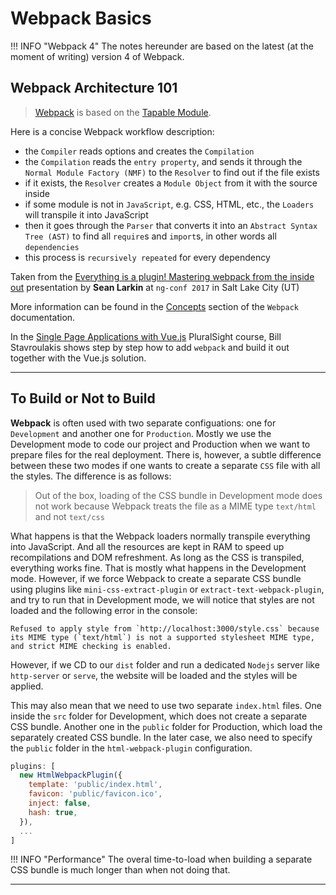 # Webpack Basics

!!! INFO "Webpack 4"
    The notes hereunder are based on the latest (at the moment of writing) version 4 of Webpack.

## Webpack Architecture 101

> [Webpack](https://webpack.js.org/) is based on the [Tapable Module](https://github.com/webpack/tapable).

Here is a concise Webpack workflow description:

- the `Compiler` reads options and creates the `Compilation`
- the `Compilation` reads the `entry property`, and sends it through the `Normal Module Factory (NMF)` to the `Resolver` to find out if the file exists
- if it exists, the `Resolver` creates a `Module Object` from it with the source inside
- if some module is not in `JavaScript`, e.g. CSS, HTML, etc., the `Loaders` will transpile it into JavaScript
- then it goes through the `Parser` that converts it into an `Abstract Syntax Tree (AST)` to find all `require`s and `import`s, in other words all `dependencies`
- this process is `recursively repeated` for every dependency

Taken from the [Everything is a plugin! Mastering webpack from the inside out](https://www.youtube.com/watch?v=4tQiJaFzuJ8&t=3526s) presentation by __Sean Larkin__ at `ng-conf 2017` in Salt Lake City (UT)

More information can be found in the [Concepts](https://webpack.js.org/concepts/) section of the `Webpack` documentation.

In the [Single Page Applications with Vue.js](https://www.pluralsight.com/courses/vue-js-single-page-applications) PluralSight course, Bill Stavroulakis shows step by step how to add `webpack` and build it out together with the Vue.js solution.

---

## To Build or Not to Build

__Webpack__ is often used with two separate configuations: one for `Development` and another one for `Production`. Mostly we use the Development mode to code our project and Production when we want to prepare files for the real deployment. There is, however, a subtle difference between these two modes if one wants to create a separate `CSS` file with all the styles. The difference is as follows:

> Out of the box, loading of the CSS bundle in Development mode does not work because Webpack treats the file as a MIME type `text/html` and not `text/css`

What happens is that the Webpack loaders normally transpile everything into JavaScript. And all the resources are kept in RAM to speed up recompilations and DOM refreshment. As long as the CSS is transpiled, everything works fine. That is mostly what happens in the Development mode. However, if we force Webpack to create a separate CSS bundle using plugins like `mini-css-extract-plugin` or `extract-text-webpack-plugin`, and try to run that in Development mode, we will notice that styles are not loaded and the following error in the console:

``` none
Refused to apply style from `http://localhost:3000/style.css` because its MIME type (`text/html`) is not a supported stylesheet MIME type, and strict MIME checking is enabled.
```

However, if we CD to our `dist` folder and run a dedicated `Nodejs` server like `http-server` or `serve`, the website will be loaded and the styles will be applied.

This may also mean that we need to use two separate `index.html` files. One inside the `src` folder for Development, which does not create a separate CSS bundle. Another one in the `public` folder for Production, which load the separately created CSS bundle. In the later case, we also need to specify the `public` folder in the `html-webpack-plugin` configuration.

``` js
plugins: [
  new HtmlWebpackPlugin({
    template: 'public/index.html',
    favicon: 'public/favicon.ico',
    inject: false,
    hash: true,
  }),
  ...
]
```

!!! INFO "Performance"
    The overal time-to-load when building a separate CSS bundle is much longer than when not doing that.

---
